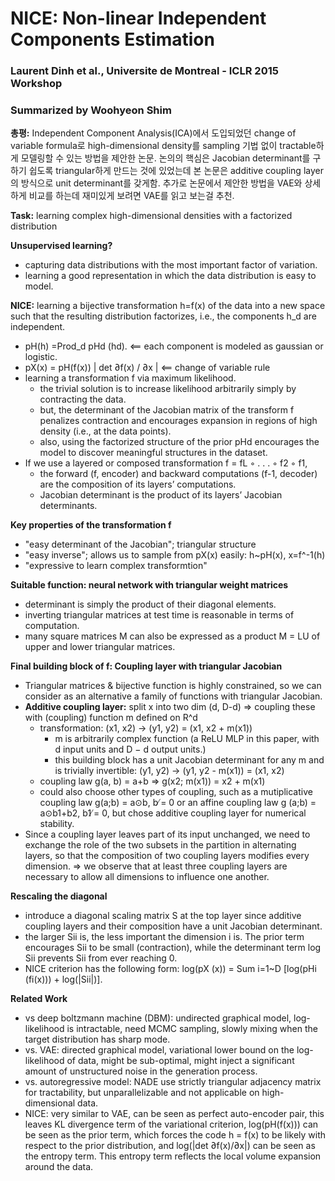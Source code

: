 # NICE: Non-linear Independent Components Estimation
### Laurent Dinh et al., Universite de Montreal - ICLR 2015 Workshop
### Summarized by Woohyeon Shim

	
**총평:** Independent Component Analysis(ICA)에서 도입되었던 change of variable formula로 high-dimensional density를 sampling 기법 없이 tractable하게 모델링할 수 있는 방법을 제안한 논문. 논의의 핵심은 Jacobian determinant를 구하기 쉽도록 triangular하게 만드는 것에 있었는데 본 논문은 additive coupling layer의 방식으로 unit determinant를 갖게함. 추가로 논문에서 제안한 방법을 VAE와 상세하게 비교를 하는데 재미있게 보려면 VAE를 읽고 보는걸 추천.
	
**Task:** learning complex high-dimensional densities with a factorized distribution
	
**Unsupervised learning?**
* capturing data distributions with the most important factor of variation.
* learning a good representation in which the data distribution is easy to model.

**NICE:** learning a bijective transformation h=f(x) of the data into a new space such that the resulting distribution factorizes, i.e., the components h_d are independent.
* pH(h) =Prod_d pHd (hd). <== each component is modeled as gaussian or logistic.
* pX(x) = pH(f(x)) | det ∂f(x) / ∂x | <== change of variable rule
* learning a transformation f via maximum likelihood.
	* the trivial solution is to increase likelihood arbitrarily simply by contracting the data.
	* but, the determinant of the Jacobian matrix of the transform f penalizes contraction and encourages expansion in regions of high density (i.e., at the data points).
	* also, using the factorized structure of the prior pHd encourages the model to discover meaningful structures in the dataset.
* If we use a layered or composed transformation f = fL ◦ . . . ◦ f2 ◦ f1,
	* the forward (f, encoder) and backward computations (f-1, decoder) are the composition of its layers’ computations.
	* Jacobian determinant is the product of its layers’ Jacobian determinants.
		
**Key properties of the transformation f**
* "easy determinant of the Jacobian"; triangular structure
* "easy inverse"; allows us to sample from pX(x) easily: h~pH(x), x=f^-1(h)
* "expressive to learn complex transformtion"
	
**Suitable function: neural network with triangular weight matrices**
* determinant is simply the product of their diagonal elements.
* inverting triangular matrices at test time is reasonable in terms of computation.
* many square matrices M can also be expressed as a product M = LU of upper and lower triangular matrices.
	
**Final building block of f: Coupling layer with triangular Jacobian**
* Triangular matrices & bijective function is highly constrained, so we can consider as an alternative a family of functions with triangular Jacobian.
* **Additive coupling layer:** split x into two dim (d, D-d) ⇒ coupling these with (coupling) function m defined on R^d
	* transformation: (x1, x2) → (y1, y2) = (x1, x2 + m(x1))
		* m is arbitrarily complex function (a ReLU MLP in this paper, with d input units and D − d output units.)
		* this building block has a unit Jacobian determinant for any m and is trivially invertible: (y1, y2) → (y1, y2 - m(x1)) = (x1, x2)
	* coupling law g(a, b) = a+b ⇒ g(x2; m(x1)) = x2 + m(x1)
	* could also choose other types of coupling, such as a mutiplicative coupling law g(a;b) = a⊙b, b ̸= 0 or an affine coupling law g (a;b) = a⊙b1+b2, b1 ̸= 0, but chose additive coupling layer for numerical stability.
* Since a coupling layer leaves part of its input unchanged, we need to exchange the role of the two subsets in the partition in alternating layers, so that the composition of two coupling layers modifies every dimension. ⇒ we observe that at least three coupling layers are necessary to allow all dimensions to influence one another.
	
**Rescaling the diagonal**
* introduce a diagonal scaling matrix S at the top layer since additive coupling layers and their composition have a unit Jacobian determinant.
* the larger Sii is, the less important the dimension i is. The prior term encourages Sii to be small (contraction), while the determinant term log Sii prevents Sii from ever reaching 0.
* NICE criterion has the following form: log(pX (x)) = Sum i=1~D [log(pHi (fi(x))) + log(|Sii|)].
	
**Related Work**
* vs deep boltzmann machine (DBM): undirected graphical model, log-likelihood is intractable, need MCMC sampling, slowly mixing when the target distribution has sharp mode.
* vs. VAE: directed graphical model, variational lower bound on the log-likelihood of data, might be sub-optimal, might inject a significant amount of unstructured noise in the generation process.
* vs. autoregressive model: NADE use strictly triangular adjacency matrix for tractability, but unparallelizable and not applicable on high-dimensional data.
* NICE: very similar to VAE, can be seen as perfect auto-encoder pair, this leaves KL divergence term of the variational criterion, log(pH(f(x))) can be seen as the prior term, which forces the code h = f(x) to be likely with respect to the prior distribution, and log(|det ∂f(x)/∂x|) can be seen as the entropy term. This entropy term reflects the local volume expansion around the data.

